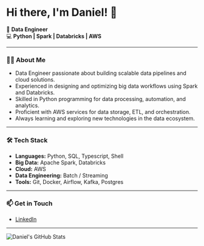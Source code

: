 # Hi there, I'm Daniel! 👋

🚀 **Data Engineer**  
💻 **Python | Spark | Databricks | AWS**

---

### 👨‍💻 About Me

- Data Engineer passionate about building scalable data pipelines and cloud solutions.
- Experienced in designing and optimizing big data workflows using Spark and Databricks.
- Skilled in Python programming for data processing, automation, and analytics.
- Proficient with AWS services for data storage, ETL, and orchestration.
- Always learning and exploring new technologies in the data ecosystem.

---

### 🛠️ Tech Stack

- **Languages:** Python, SQL, Typescript, Shell
- **Big Data:** Apache Spark, Databricks
- **Cloud:** AWS
- **Data Engineering:** Batch / Streaming
- **Tools:** Git, Docker, Airflow, Kafka, Postgres

---

### 📫 Get in Touch

- [LinkedIn](https://www.linkedin.com/in/daniel-tom-data-engineer)  

---

![Daniel's GitHub Stats](https://github-readme-stats.vercel.app/api?username=dan1elt0m&show_icons=true&hide_title=true&count_private=true&hide=issues&theme=default)
